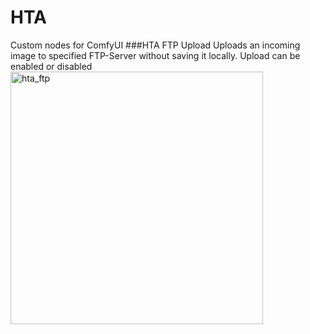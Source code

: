 # HTA
Custom nodes for ComfyUI
###HTA FTP Upload
Uploads an incoming image to specified FTP-Server without saving it locally. Upload can be enabled or disabled
<img width="404" alt="hta_ftp" src="https://github.com/ktoyokuni/hta/assets/7687420/977a4651-a610-41aa-8337-e08b0d83cf35">
